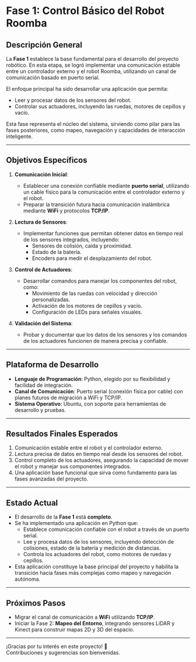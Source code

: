# **Fase 1: Control Básico del Robot Roomba**

## **Descripción General**
La **Fase 1** establece la base fundamental para el desarrollo del proyecto robótico. En esta etapa, se logró implementar una comunicación estable entre un controlador externo y el robot Roomba, utilizando un canal de comunicación basado en puerto serial.

El enfoque principal ha sido desarrollar una aplicación que permita:
- Leer y procesar datos de los sensores del robot.
- Controlar sus actuadores, incluyendo las ruedas, motores de cepillos y vacío.

Esta fase representa el núcleo del sistema, sirviendo como pilar para las fases posteriores, como mapeo, navegación y capacidades de interacción inteligente.

---

## **Objetivos Específicos**
1. **Comunicación Inicial**:
   - Establecer una conexión confiable mediante **puerto serial**, utilizando un cable físico para la comunicación entre el controlador externo y el robot.
   - Preparar la transición futura hacia comunicación inalámbrica mediante **WiFi** y protocolos **TCP/IP**.

2. **Lectura de Sensores**:
   - Implementar funciones que permitan obtener datos en tiempo real de los sensores integrados, incluyendo:
     - Sensores de colisión, caída y proximidad.
     - Estado de la batería.
     - Encoders para medir el desplazamiento del robot.

3. **Control de Actuadores**:
   - Desarrollar comandos para manejar los componentes del robot, como:
     - Movimiento de las ruedas con velocidad y dirección personalizadas.
     - Activación de los motores de cepillos y vacío.
     - Configuración de LEDs para señales visuales.

4. **Validación del Sistema**:
   - Probar y documentar que los datos de los sensores y los comandos de los actuadores funcionen de manera precisa y confiable.

---

## **Plataforma de Desarrollo**
- **Lenguaje de Programación**: Python, elegido por su flexibilidad y facilidad de integración.
- **Canal de Comunicación**: Puerto serial (conexión física por cable) con planes futuros de migración a WiFi y TCP/IP.
- **Sistema Operativo**: Ubuntu, con soporte para herramientas de desarrollo y pruebas.

---

## **Resultados Finales Esperados**
1. Comunicación estable entre el robot y el controlador externo.
2. Lectura precisa de datos en tiempo real desde los sensores del robot.
3. Control completo de los actuadores, asegurando la capacidad de mover el robot y manejar sus componentes integrados.
4. Una aplicación base funcional que sirva como fundamento para las fases avanzadas del proyecto.

---

## **Estado Actual**
- El desarrollo de la **Fase 1** está **completo**.
- Se ha implementado una aplicación en Python que:
  - Establece comunicación confiable con el robot a través de un puerto serial.
  - Lee y procesa datos de los sensores, incluyendo detección de colisiones, estado de la batería y medición de distancias.
  - Controla los actuadores del robot, como motores de ruedas y cepillos.
- Esta aplicación constituye la base principal del proyecto y habilita la transición hacia fases más complejas como mapeo y navegación autónoma.

---

## **Próximos Pasos**
- Migrar el canal de comunicación a **WiFi** utilizando **TCP/IP**.
- Iniciar la Fase 2: **Mapeo del Entorno**, integrando sensores LiDAR y Kinect para construir mapas 2D y 3D del espacio.

---

¡Gracias por tu interés en este proyecto! 🚀  
Contribuciones y sugerencias son bienvenidas.
